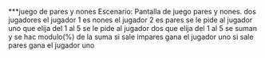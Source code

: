 ***juego de pares y nones
Escenario: Pantalla de juego pares y nones.
dos jugadores
el jugador 1 es nones
el jugador 2 es pares
se le pide al jugador uno que elija del 1 al 5
se le pide al jugador dos que elija del 1 al 5
se suman y se hac modulo(%) de la suma
si sale impares gana el jugador uno
si sale pares gana el jugador uno